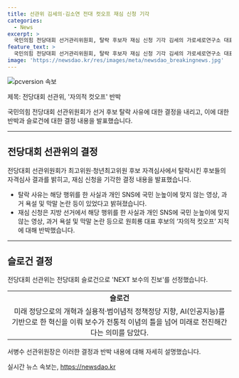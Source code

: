 ```yaml
---
title: 선관위 김세의·김소연 전대 컷오프 재심 신청 기각
categories:
  - News
excerpt: >
  국민의힘 전당대회 선거관리위원회, 탈락 후보자 재심 신청 기각 김세의 가로세로연구소 대표와 김소연 변호사의 재심 신청이 거부됐다. 서병수 선관위원장은 후보들의 자의적 컷오프 지적을 반박했고, 선관위는 NEXT 보수의 진보 슬로건을 채택했다. 후보 간 네거티브 선거에 대한 우려에도 선관위는 즉각 대책을 내놓을 것을 강조했다. (총 단어 수: 68)
feature_text: >
  국민의힘 전당대회 선거관리위원회, 탈락 후보자 재심 신청 기각 김세의 가로세로연구소 대표와 김소연 변호사의 재심 신청이 거부됐다. 서병수 선관위원장은 후보들의 자의적 컷오프 지적을 반박했고, 선관위는 NEXT 보수의 진보 슬로건을 채택했다. 후보 간 네거티브 선거에 대한 우려에도 선관위는 즉각 대책을 내놓을 것을 강조했다. (총 단어 수: 68)
image: 'https://newsdao.kr/res/images/meta/newsdao_breakingnews.jpg'
---
```


<p><img src="https://newsdao.kr/res/images/meta/newsdao_breakingnews.jpg" alt="pcversion 속보" /></p>

<p>제목: 전당대회 선관위, '자의적 컷오프' 반박</p>

<p>국민의힘 전당대회 선관위원회가 선거 후보 탈락 사유에 대한 결정을 내리고, 이에 대한 반박과 슬로건에 대한 결정 내용을 발표했습니다. </p>

<hr />

<h2 data-ke-size="size26">전당대회 선관위의 결정</h2>

<p>전당대회 선관위원회가 최고위원·청년최고위원 후보 자격심사에서 탈락시킨 후보들의 자격심사 결과를 밝히고, 재심 신청을 기각한 결정 내용을 발표했습니다.</p>

<ul>
  <li>탈락 사유는 해당 행위를 한 사실과 개인 SNS에 국민 눈높이에 맞지 않는 영상, 과거 욕설 및 막말 논란 등이 있었다고 밝혀졌습니다.</li>
  <li>재심 신청은 지방 선거에서 해당 행위를 한 사실과 개인 SNS에 국민 눈높이에 맞지 않는 영상, 과거 욕설 및 막말 논란 등으로 원희룡 대표 후보의 ‘자의적 컷오프’ 지적에 대해 반박했습니다.</li>
</ul>

<hr />

<h2 data-ke-size="size26">슬로건 결정</h2>

<p>전당대회 선관위는 전당대회 슬로건으로 'NEXT 보수의 진보'를 선정했습니다.</p>

<table>
  <tr>
    <td style="text-align: center; height: 17px;"><b>슬로건</b></td>
  </tr>
  <tr>
    <td style="text-align: center; height: 17px;">미래 정당으로의 개혁과 실용적·범이념적 정책정당 지향, AI(인공지능)를 기반으로 한 혁신을 이뤄 보수가 전통적 이념의 틀을 넘어 미래로 전진해간다는 의미를 담았다.</td>
  </tr>
</table>

<p>서병수 선관위원장은 이러한 결정과 반박 내용에 대해 자세히 설명했습니다.</p>
실시간 뉴스 속보는, <a href="https://newsdao.kr" rel="dofollow">https://newsdao.kr</a>


